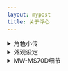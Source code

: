 ```yaml
---
layout: mypost
title: 关于浮心
---
```



<details> <summary>角色小传</summary>

<b>设定</b>：缺乏睡眠的少女，通过随身听里的奇异音乐让自己保持精神。  
<br>
<b>爱好</b>：未解之谜、边缘科学  
<br>
<b>专长</b>：资料搜集、单片机设计  
<br>   
<b>代表物</b>：经特殊技术改造的索尼MW-MS70D随身听，其中播放的音乐似乎有助于集中注意力。 

</details>

<details> <summary>外观设定</summary>

<img src="/characters/fuxin-1.png" alt="外观设定">

</details>

<details> <summary>MW-MS70D细节</summary>
 

待补充……

</details>